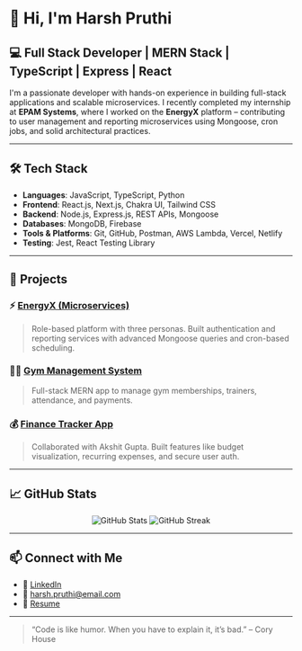 # 👋 Hi, I'm Harsh Pruthi

## 💻 Full Stack Developer | MERN Stack | TypeScript | Express | React

I'm a passionate developer with hands-on experience in building full-stack applications and scalable microservices. I recently completed my internship at **EPAM Systems**, where I worked on the **EnergyX** platform – contributing to user management and reporting microservices using Mongoose, cron jobs, and solid architectural practices.

---

## 🛠 Tech Stack

- **Languages**: JavaScript, TypeScript, Python
- **Frontend**: React.js, Next.js, Chakra UI, Tailwind CSS
- **Backend**: Node.js, Express.js, REST APIs, Mongoose
- **Databases**: MongoDB, Firebase
- **Tools & Platforms**: Git, GitHub, Postman, AWS Lambda, Vercel, Netlify
- **Testing**: Jest, React Testing Library

---

## 🚀 Projects

### ⚡ [EnergyX (Microservices)](https://github.com/your-repo-link)
> Role-based platform with three personas. Built authentication and reporting services with advanced Mongoose queries and cron-based scheduling.

### 🏋️‍♂️ [Gym Management System](https://github.com/your-repo-link)
> Full-stack MERN app to manage gym memberships, trainers, attendance, and payments.

### 💰 [Finance Tracker App](https://github.com/your-repo-link)
> Collaborated with Akshit Gupta. Built features like budget visualization, recurring expenses, and secure user auth.

---

## 📈 GitHub Stats

<p align="center">
  <img src="https://github-readme-stats.vercel.app/api?username=harshpruthi&show_icons=true&theme=radical" alt="GitHub Stats" />
  <img src="https://github-readme-streak-stats.herokuapp.com/?user=harshpruthi&theme=radical" alt="GitHub Streak" />
</p>

---

## 📫 Connect with Me

- 🔗 [LinkedIn](https://www.linkedin.com/in/harshpruthi/)
- 📧 harsh.pruthi@email.com
- 📝 [Resume](https://your-resume-link.com)

---

> “Code is like humor. When you have to explain it, it’s bad.” – Cory House
